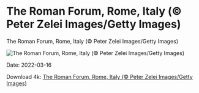 # The Roman Forum, Rome, Italy (© Peter Zelei Images/Getty Images)

The Roman Forum, Rome, Italy (© Peter Zelei Images/Getty Images)

![The Roman Forum, Rome, Italy (© Peter Zelei Images/Getty Images)](https://bing.com/th?id=OHR.RomanView_EN-US8748621183_UHD.jpg&w=1024&h=576)

Date: 2022-03-16

Download 4k: [The Roman Forum, Rome, Italy (© Peter Zelei Images/Getty Images)](https://bing.com/th?id=OHR.RomanView_EN-US8748621183_UHD.jpg)

